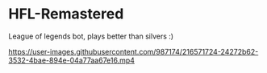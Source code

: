 # HFL-Remastered

League of legends bot, plays better than silvers :)



https://user-images.githubusercontent.com/987174/216571724-24272b62-3532-4bae-894e-04a77aa67e16.mp4

